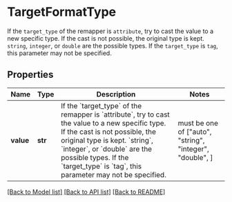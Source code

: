 # TargetFormatType

If the `target_type` of the remapper is `attribute`, try to cast the value to a new specific type. If the cast is not possible, the original type is kept. `string`, `integer`, or `double` are the possible types. If the `target_type` is `tag`, this parameter may not be specified.

## Properties
Name | Type | Description | Notes
------------ | ------------- | ------------- | -------------
**value** | **str** | If the &#x60;target_type&#x60; of the remapper is &#x60;attribute&#x60;, try to cast the value to a new specific type. If the cast is not possible, the original type is kept. &#x60;string&#x60;, &#x60;integer&#x60;, or &#x60;double&#x60; are the possible types. If the &#x60;target_type&#x60; is &#x60;tag&#x60;, this parameter may not be specified. |  must be one of ["auto", "string", "integer", "double", ]

[[Back to Model list]](README.md#documentation-for-models) [[Back to API list]](README.md#documentation-for-api-endpoints) [[Back to README]](README.md)


